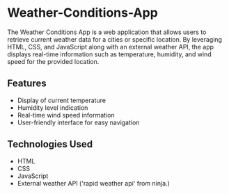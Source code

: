 # Weather-Conditions-App
The Weather Conditions App is a web application that allows users to retrieve current weather data for a cities or specific location. By leveraging HTML, CSS, and JavaScript along with an external weather API, the app displays real-time information such as temperature, humidity, and wind speed for the provided location.

## Features
- Display of current temperature
- Humidity level indication
- Real-time wind speed information
- User-friendly interface for easy navigation

## Technologies Used
- HTML
- CSS
- JavaScript
- External weather API ('rapid weather api' from ninja.)

